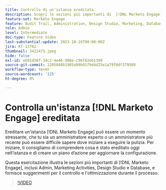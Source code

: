 ```yaml
---
title: Controllo di un’istanza ereditata
description: Scopri le sezioni più importanti di  [!DNL Marketo Engage], tra cui Amministratore, Attività di marketing, Design Studio e Database. Suggerimenti per il controllo e l'ottimizzazione durante il processo.
feature-set: Marketo Engage
feature: Audit Trail, Administration, Design Studio, Marketing, Database
role: Admin
level: Intermediate
doc-type: Feature Video
last-substantial-update: 2023-10-16T00:00:00Z
jira: KT-13762
thumbnail: 3422473.jpeg
hide: false
exl-id: e691d38f-34c2-4e46-908e-c96f82eb1399
source-git-commit: 1205848b1985a99b91f9d4d25e1a79f0df379589
workflow-type: tm+mt
source-wordcount: '125'
ht-degree: 0%

---
```


# Controlla un&#39;istanza [!DNL Marketo Engage] ereditata

Ereditare un&#39;istanza [!DNL Marketo Engage] può essere un momento stressante, che tu sia un amministratore esperto o un amministratore più recente può essere difficile sapere dove iniziare a eseguire la pulizia. Per iniziare, ti consigliamo di comprendere cosa è stato ereditato oggi nell’istanza e di creare un piano d’azione per aggiornare la configurazione.

Questa esercitazione illustra le sezioni più importanti di [!DNL Marketo Engage], inclusi Admin, Marketing Activities, Design Studio e Database, e fornisce suggerimenti per il controllo e l&#39;ottimizzazione durante il processo.

>[!VIDEO](https://video.tv.adobe.com/v/3422473/?learn=on)
